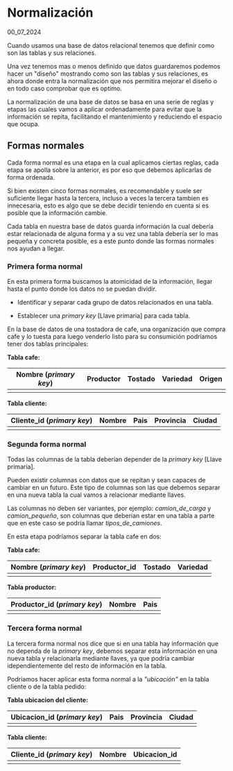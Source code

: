 # Normalización
00_07_2024

Cuando usamos una base de datos relacional tenemos que definir como son las tablas y sus relaciones. 

Una vez tenemos mas o menos definido que datos guardaremos podemos hacer un "diseño" mostrando como son las tablas y sus relaciones, es ahora donde entra la normalización que nos permitira mejorar el diseño o en todo caso comprobar que es optimo.

La normalización de una base de datos se basa en una serie de reglas y etapas las cuales vamos a aplicar ordenadamente para evitar que la información se repita, facilitando el mantenimiento y reduciendo el espacio que ocupa.

## Formas normales

Cada forma normal es una etapa en la cual aplicamos ciertas reglas, cada etapa se apolla sobre la anterior, es por eso que debemos aplicarlas de forma ordenada.

Si bien existen cinco formas normales, es recomendable y suele ser suficiente llegar hasta la tercera, incluso a veces la tercera tambien es innecesaria, esto es algo que se debe decidir teniendo en cuenta si es posible que la información cambie.

Cada tabla en nuestra base de datos guarda información la cual debería estar relacionada de alguna forma y a su vez una tabla debería ser lo mas pequeña y concreta posible, es a este punto donde las formas normales nos ayudan a llegar.

### Primera forma normal

En esta primera forma buscamos la atomicidad de la información, llegar hasta el punto donde los datos no se puedan dividir.

* Identificar y separar cada grupo de datos relacionados en una tabla.

* Establecer una *primary key* [Llave primaria] para cada tabla.

En la base de datos de una tostadora de cafe, una organización que compra cafe y lo tuesta para luego venderlo listo para su consumición podríamos tener dos tablas principales:

**Tabla cafe:**

| Nombre (*primary key*) | Productor | Tostado | Variedad | Origen |
|--|--|--|--|--|
|  |  |  |  |  |

**Tabla cliente:**

| Cliente_id (*primary key*) | Nombre | Pais | Provincia | Ciudad |
|--|--|--|--|--|
|  |  |  |  |  |

### Segunda forma normal

Todas las columnas de la tabla deberían depender de la *primary key* [Llave primaria]. 

Pueden existir columnas con datos que se repitan y sean capaces de cambiar en un futuro. Este tipo de columnas son las que debemos separar en una nueva tabla la cual vamos a relacionar mediante llaves.

Las columnas no deben ser variantes, por ejemplo: *camion_de_carga* y *camion_pequeño*,  son columnas que deberian estar en una tabla a parte que en este caso se podría llamar *tipos_de_camiones*.

En esta etapa podríamos separar la tabla cafe en dos:

**Tabla cafe:**

| Nombre (*primary key*) | Productor_id | Tostado | Variedad |
|--|--|--|--|
|  |  |  |  |  

**Tabla productor:**

| Productor_id (*primary key*) | Nombre | Pais | 
|--|--|--|
|  |  |  |


### Tercera forma normal

La tercera forma normal nos dice que si en una tabla hay información que no dependa de la *primary key*, debemos separar esta información en una nueva tabla y relacionarla mediante llaves, ya que podría cambiar idependientemente del resto de información en la tabla.

Podríamos hacer aplicar esta forma normal a la *"ubicación"* en la tabla cliente o de la tabla pedido:

**Tabla ubicacion del cliente:**

| Ubicacion_id (*primary key*) | Pais | Provincia |  Ciudad |
|--|--|--|--|
|  |  |  |  |

**Tabla cliente:**

| Cliente_id (*primary key*) | Nombre | Ubicacion_id | 
|--|--|--|
|  |  |  |  